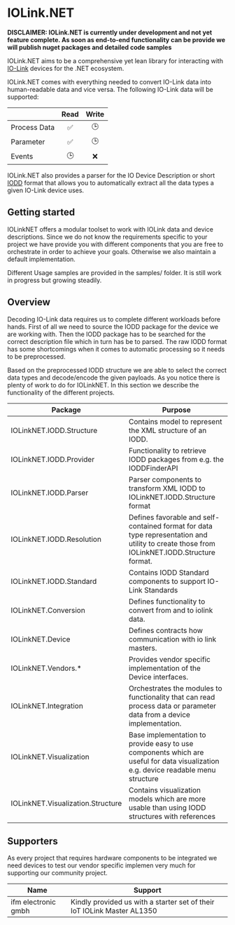 # IOLink.NET

**DISCLAIMER: IOLink.NET is currently under development and not yet feature complete. As soon as end-to-end functionality can be provide we will publish nuget packages and detailed code samples**

IOLink.NET aims to be a comprehensive yet lean library for interacting with [IO-Link](https://io-link.com/en/Technology/what_is_IO-Link.php?thisID=76) devices for the .NET ecosystem.

IOLink.NET comes with everything needed to convert IO-Link data into human-readable data and vice versa. The following IO-Link data will be supported:

|              | Read | Write |
| ------------ | :--: | :---: |
| Process Data |  ✅  |  🕒   |
| Parameter    |  ✅  |  🕒   |
| Events       |  🕒  |  ❌   |

IOLink.NET also provides a parser for the IO Device Description or short [IODD](https://io-link.com/share/Downloads/Spec-IODD/IO-Device-Desc-Spec_10012_V113_Mar22.zip) format that allows you to automatically extract all the data types a given IO-Link device uses.

## Getting started

IOLinkNET offers a modular toolset to work with IOLink data and device descriptions. Since we do not know the requirements specific to your project we have provide you with different components that you are free to orchestrate in order to achieve your goals. Otherwise we also maintain a default implementation.

Different Usage samples are provided in the samples/ folder. It is still work in progress but growing steadily.

## Overview

Decoding IO-Link data requires us to complete different workloads before hands. First of all we need to source the IODD package for the device we are working with. Then the IODD package has to be searched for the correct description file which in turn has be to parsed. The raw IODD format has some shortcomings when it comes to automatic processing so it needs to be preprocessed.

Based on the preprocessed IODD structure we are able to select the correct data types and decode/encode the given payloads. As you notice there is plenty of work to do for IOLinkNET. In this section we describe the functionality of the different projects.

| Package							| Purpose                                                                                                                                    |
| --------------------------------- | ------------------------------------------------------------------------------------------------------------------------------------------ |
| IOLinkNET.IODD.Structure			| Contains model to represent the XML structure of an IODD.                                                                                  |
| IOLinkNET.IODD.Provider			| Functionality to retrieve IODD packages from e.g. the IODDFinderAPI                                                                        |
| IOLinkNET.IODD.Parser				| Parser components to transform XML IODD to IOLinkNET.IODD.Structure format                                                                 |
| IOLinkNET.IODD.Resolution			| Defines favorable and self-contained format for data type representation and utility to create those from IOLinkNET.IODD.Structure format. |
| IOLinkNET.IODD.Standard			| Contains IODD Standard components to support IO-Link Standards																			 |
| IOLinkNET.Conversion				| Defines functionality to convert from and to iolink data.                                                                                  |
| IOLinkNET.Device					| Defines contracts how communication with io link masters.                                                                                  |
| IOLinkNET.Vendors.\*				| Provides vendor specific implementation of the Device interfaces.                                                                          |
| IOLinkNET.Integration				| Orchestrates the modules to functionality that can read process data or parameter data from a device implementation.                       |
| IOLinkNET.Visualization			| Base implementation to provide easy to use components which are useful for data visualization e.g. device readable menu structure			 |
| IOLinkNET.Visualization.Structure | Contains visualization models which are more usable than using IODD structures with references											 |

## Supporters

As every project that requires hardware components to be integrated we need devices to test our vendor specific implemen very much for supporting our community project.

| Name                | Support                                                                 |
| ------------------- | ----------------------------------------------------------------------- |
| ifm electronic gmbh | Kindly provided us with a starter set of their IoT IOLink Master AL1350 |
